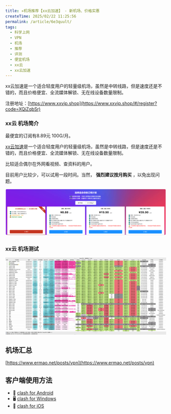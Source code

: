 ```yaml
---
title: ✈️机场推荐【xx云加速】 - 新机场、价格实惠
createTime: 2025/02/22 11:25:56
permalink: /article/6e3quult/
tags:
  - 科学上网
  - VPN
  - 机场
  - 推荐
  - 评测
  - 便宜机场
  - xx云
  - xx云加速
---
```


xx云加速是一个适合轻度用户的轻量级机场，虽然是中转线路，但是速度还是不错的，而且价格便宜、全流媒体解锁、无在线设备数量限制。

注册地址：[https://www.xxvip.shop](https://www.xxvip.shop/#/register?code=XQiZqbSr)

<!-- more -->

### xx云 机场简介

最便宜的订阅有8.89元 100G/月。

[xx云加速](https://www.xxvip.shop/#/register?code=XQiZqbSr)是一个适合轻度用户的轻量级机场，虽然是中转线路，但是速度还是不错的，而且价格便宜、全流媒体解锁、无在线设备数量限制。

比较适合偶尔在外网看视频、查资料的用户。

目前用户比较少，可以试用一段时间。当然， **强烈建议按月购买** ，以免出现问题。

![xx云加速 机场简介](images/机场推荐xx云/image.png)

### xx云 机场测试

![xx云加速 机场测试](images/机场推荐xx云/image-1.png)

## 机场汇总

[https://www.ermao.net/posts/vpn](https://www.ermao.net/posts/vpn)

## 客户端使用方法

- 📱 [clash for Android](https://www.ermao.net/article/eh8f4n86/)
- 🖥 [clash for Windows](https://www.ermao.net/article/0gematwc/)
- 🍎 [clash for iOS](https://www.ermao.net/article/z747kgjd/)
